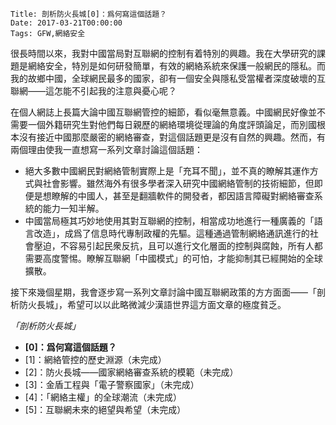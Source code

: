     Title: 剖析防火長城[0]：爲何寫這個話題？
    Date: 2017-03-21T00:00:00
    Tags: GFW,網絡安全

很長時間以來，我對中國當局對互聯網的控制有着特別的興趣。我在大學研究的課題是網絡安全，特別是如何研發簡單，有效的網絡系統來保護一般網民的隱私。而我的故鄉中國，全球網民最多的國家，卻有一個安全與隱私受當權者深度破壞的互聯網——這怎能不引起我的注意與憂心呢？

在個人網誌上長篇大論中國互聯網管控的細節，看似毫無意義。中國網民好像並不需要一個外籍研究生對他們每日親歷的網絡環境從理論的角度評頭論足，而別國根本沒有接近中國那麼嚴密的網絡審查，對這個話題更是沒有自然的興趣。然而，有兩個理由使我一直想寫一系列文章討論這個話題：

-   絕大多數中國網民對網絡管制實際上是「充耳不聞」，並不真的瞭解其運作方式與社會影響。雖然海外有很多學者深入研究中國網絡管制的技術細節，但即便是想瞭解的中國人，甚至是翻牆軟件的開發者，都因語言障礙對網絡審查系統的能力一知半解。
-   中國當局極其巧妙地使用其對互聯網的控制，相當成功地進行一種廣義的「語言改造」，成爲了信息時代專制政權的先驅。這種通過管制網絡通訊進行的社會壓迫，不容易引起民衆反抗，且可以進行文化層面的控制與腐蝕，所有人都需要高度警惕。瞭解互聯網「中國模式」的可怕，才能抑制其已經開始的全球擴散。

接下來幾個星期，我會逐步寫一系列文章討論中國互聯網政策的方方面面——「剖析防火長城」，希望可以以此略微減少漢語世界這方面文章的極度貧乏。

*「剖析防火長城」*

-   **\[0]：爲何寫這個話題？**
-   <span class="text-muted">\[1]：網絡管控的歷史淵源（未完成）</span>
-   <span class="text-muted">\[2]：防火長城——國家網絡審查系統的模範（未完成）</span>
-   <span class="text-muted">\[3]：金盾工程與「電子警察國家」（未完成）</span>
-   <span class="text-muted">\[4]：「網絡主權」的全球潮流（未完成）</span>
-   <span class="text-muted">\[5]：互聯網未來的絕望與希望（未完成）</span>
